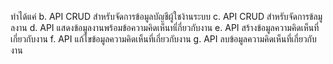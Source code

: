 ทำได้แค่ 
b. API CRUD สำหรับจัดการข้อมูลบัญชีผู้ใชง้านระบบ
c. API CRUD สำหรับจัดการข้ลมูลงาน
d. API แสดงข้อมูลงานพร้อมข้อความคิดเห็นทเี่กี่ยวกับงาน
e. API สร้างข้อมูลความคิดเห็นที่เกี่ยวกับงาน
f. API แก้ไขข้อมูลความคิดเห็นที่เกี่ยวกับงาน
g. API ลบข้อมูลความคิดเห็นที่เกี่ยวกับงาน
